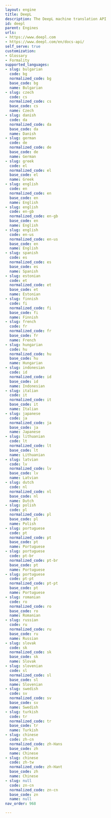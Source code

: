 ```yaml
---
layout: engine
title: DeepL
description: The DeepL machine translation API
id: deepl
parent: Engines
urls:
- https://www.deepl.com
- https://www.deepl.com/en/docs-api/
self_serve: true
customization:
- Glossary
- Formality
supported_languages:
- slug: bulgarian
  code: bg
  normalized_code: bg
  base_code: bg
  name: Bulgarian
- slug: czech
  code: cs
  normalized_code: cs
  base_code: cs
  name: Czech
- slug: danish
  code: da
  normalized_code: da
  base_code: da
  name: Danish
- slug: german
  code: de
  normalized_code: de
  base_code: de
  name: German
- slug: greek
  code: el
  normalized_code: el
  base_code: el
  name: Greek
- slug: english
  code: en
  normalized_code: en
  base_code: en
  name: English
- slug: english
  code: en-gb
  normalized_code: en-gb
  base_code: en
  name: English
- slug: english
  code: en-us
  normalized_code: en-us
  base_code: en
  name: English
- slug: spanish
  code: es
  normalized_code: es
  base_code: es
  name: Spanish
- slug: estonian
  code: et
  normalized_code: et
  base_code: et
  name: Estonian
- slug: finnish
  code: fi
  normalized_code: fi
  base_code: fi
  name: Finnish
- slug: french
  code: fr
  normalized_code: fr
  base_code: fr
  name: French
- slug: hungarian
  code: hu
  normalized_code: hu
  base_code: hu
  name: Hungarian
- slug: indonesian
  code: id
  normalized_code: id
  base_code: id
  name: Indonesian
- slug: italian
  code: it
  normalized_code: it
  base_code: it
  name: Italian
- slug: japanese
  code: ja
  normalized_code: ja
  base_code: ja
  name: Japanese
- slug: lithuanian
  code: lt
  normalized_code: lt
  base_code: lt
  name: Lithuanian
- slug: latvian
  code: lv
  normalized_code: lv
  base_code: lv
  name: Latvian
- slug: dutch
  code: nl
  normalized_code: nl
  base_code: nl
  name: Dutch
- slug: polish
  code: pl
  normalized_code: pl
  base_code: pl
  name: Polish
- slug: portuguese
  code: pt
  normalized_code: pt
  base_code: pt
  name: Portuguese
- slug: portuguese
  code: pt-br
  normalized_code: pt-br
  base_code: pt
  name: Portuguese
- slug: portuguese
  code: pt-pt
  normalized_code: pt-pt
  base_code: pt
  name: Portuguese
- slug: romanian
  code: ro
  normalized_code: ro
  base_code: ro
  name: Romanian
- slug: russian
  code: ru
  normalized_code: ru
  base_code: ru
  name: Russian
- slug: slovak
  code: sk
  normalized_code: sk
  base_code: sk
  name: Slovak
- slug: slovenian
  code: sl
  normalized_code: sl
  base_code: sl
  name: Slovenian
- slug: swedish
  code: sv
  normalized_code: sv
  base_code: sv
  name: Swedish
- slug: turkish
  code: tr
  normalized_code: tr
  base_code: tr
  name: Turkish
- slug: chinese
  code: zh-cn
  normalized_code: zh-Hans
  base_code: zh
  name: Chinese
- slug: chinese
  code: zh-tw
  normalized_code: zh-Hant
  base_code: zh
  name: Chinese
- slug: null
  code: zn-cn
  normalized_code: zn-cn
  base_code: zn
  name: null
nav_order: 968

---
```



